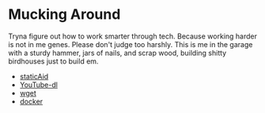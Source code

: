 # Mucking Around
Tryna figure out how to work smarter through tech. Because working harder is not in me genes.
Please don't judge too harshly. This is me in the garage with a sturdy hammer, jars of nails, and scrap wood, building shitty birdhouses just to build em.
* [staticAid](staticaid.md)
* [YouTube-dl](youtube-dl.md)
* [wget](wget.md)
* [docker](docker.md)
